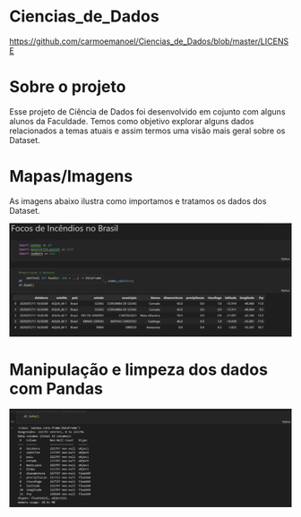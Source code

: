 # Ciencias_de_Dados
https://github.com/carmoemanoel/Ciencias_de_Dados/blob/master/LICENSE
# Sobre o projeto
Esse projeto de Ciência de  Dados  foi desenvolvido em cojunto com alguns alunos da Faculdade.
Temos como objetivo explorar alguns dados relacionados a temas atuais e assim  termos uma visão mais geral sobre os Dataset.

# Mapas/Imagens
As imagens abaixo ilustra como importamos e tratamos os dados dos Dataset.

<img src="assets/importPandas.png">

# Manipulação e limpeza dos dados com Pandas

<img src="assets/manipulacao.png">
